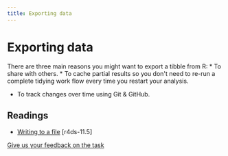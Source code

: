 ```yaml
---
title: Exporting data
---
```


<!-- Generated automatically from export.yml. Do not edit by hand -->

# Exporting data

There are three main reasons you might want to export a tibble from R: * To
share with others. * To cache partial results so you don't need to re-run a
complete tidying work flow every time you restart your analysis.

* To track changes over time using Git & GitHub.

## Readings

  * [Writing to a file](http://r4ds.had.co.nz/data-import.html#writing-to-a-file) [r4ds-11.5]



[Give us your feedback on the task](https://goo.gl/forms/Lpq7Cj9dAUIgchJI2)
